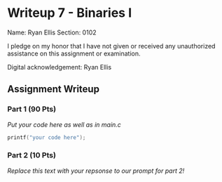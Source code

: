 # Writeup 7 - Binaries I

Name: Ryan Ellis
Section: 0102

I pledge on my honor that I have not given or received any unauthorized
assistance on this assignment or examination.

Digital acknowledgement: Ryan Ellis

## Assignment Writeup

### Part 1 (90 Pts)

*Put your code here as well as in main.c*
```c
printf("your code here");
```

### Part 2 (10 Pts)

*Replace this text with your repsonse to our prompt for part 2!*
